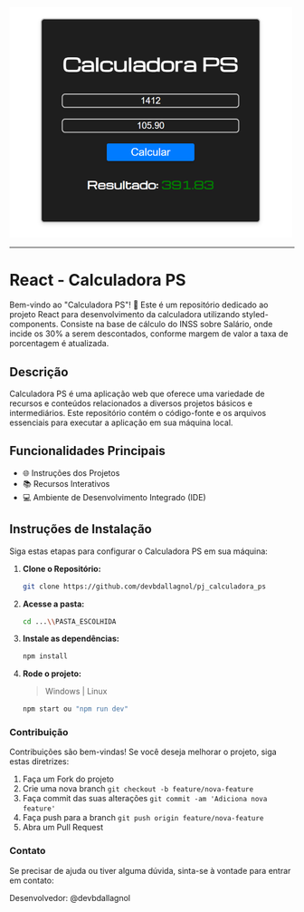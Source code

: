 <img src="./src/img/calculadora.png" width="500px" alt="Calculadora PS">

<hr>

# React - Calculadora PS

Bem-vindo ao "Calculadora PS"! 🚀 Este é um repositório dedicado ao projeto React para desenvolvimento da calculadora utilizando styled-components. Consiste na base de cálculo do INSS sobre Salário, onde incide os 30% a serem descontados, conforme margem de valor a taxa de porcentagem é atualizada.

## Descrição

Calculadora PS é uma aplicação web que oferece uma variedade de recursos e conteúdos relacionados a diversos projetos básicos e intermediários. Este repositório contém o código-fonte e os arquivos essenciais para executar a aplicação em sua máquina local.

## Funcionalidades Principais

- 🌐 Instruções dos Projetos
- 📚 Recursos Interativos
- 💻 Ambiente de Desenvolvimento Integrado (IDE)

## Instruções de Instalação

Siga estas etapas para configurar o Calculadora PS em sua máquina:

1. **Clone o Repositório:**

   ```bash
   git clone https://github.com/devbdallagnol/pj_calculadora_ps
   ```

2. **Acesse a pasta:**

   ```bash
   cd ...\\PASTA_ESCOLHIDA
   ```

3. **Instale as dependências:**

   ```bash
   npm install
   ```
   
4. **Rode o projeto:**
    > Windows | Linux

   ```bash
   npm start ou "npm run dev"
   ```


### Contribuição

Contribuições são bem-vindas! Se você deseja melhorar o projeto, siga estas diretrizes:

1. Faça um Fork do projeto
2. Crie uma nova branch `git checkout -b feature/nova-feature`
3. Faça commit das suas alterações `git commit -am 'Adiciona nova feature'`
4. Faça push para a branch `git push origin feature/nova-feature`
5. Abra um Pull Request

### Contato

Se precisar de ajuda ou tiver alguma dúvida, sinta-se à vontade para entrar em contato:

Desenvolvedor: @devbdallagnol
